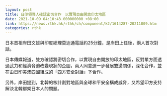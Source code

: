 ```yaml
---
layout: post
title: 日印領導人確認密切合作　以實現自由開放印太地區
date: 2021-10-09 04:10:43.000000000 +08:00
link: https://news.rthk.hk/rthk/ch/component/k2/1614287-20211009.htm
categories: rthk
---
```


日本首相岸田文雄與印度總理莫迪通電話約25分鐘，是岸田上任後，兩人首次對話。

日本傳媒報道，雙方確認將密切合作，以實現自由開放的印太地區，反對單方面透過武力和經濟脅迫改變現狀的企圖，兩人同意進一步發展雙邊關係，深化合作，並在由日印美澳四國組成的「四方安全對話」下合作。

另外，岸田提到，北韓的核計劃對地區與全球和平安全構成威脅，又希望印方支持解決北韓綁架日本人的問題。
